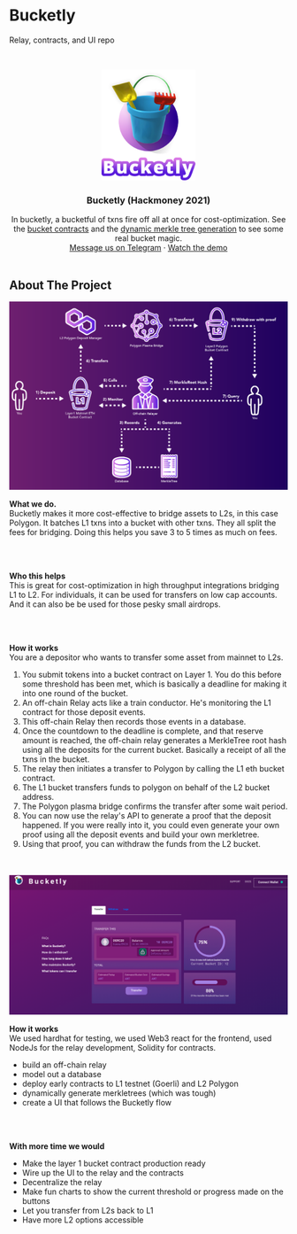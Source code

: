 # Bucketly
Relay, contracts, and UI repo

<!-- PROJECT LOGO -->
<br />
<p align="center">
  <a href="https://youtu.be/GBd2VTRmNOk">
    <img src="https://raw.githubusercontent.com/BUIDLHub/bucketly_hackmoney_2021/master/packages/frontend/src/assets/bucketly-github-logo.png" alt="Logo" width="170.55" height="200">
  </a>

  <h3 align="center">Bucketly (Hackmoney 2021)</h3>

  <p align="center">
    In bucketly, a bucketful of txns fire off all at once for cost-optimization. See the <a href="https://github.com/BUIDLHub/bucketly_hackmoney_2021/tree/master/packages/relay/build/src/contracts/contracts">bucket contracts</a> and the <a href="https://github.com/BUIDLHub/bucketly_hackmoney_2021/tree/master/packages/relay/build/src/merkle">dynamic merkle tree generation</a> to see some real bucket magic.
    <br />
    <a href="https://t.me/joinchat/Xd9ripcxvWo1YzZh">Message us on Telegram</a>
    ·
    <a href="https://youtu.be/GBd2VTRmNOk">Watch the demo</a>
    <br />
    <br />
  </p>
</p>

<!-- ABOUT THE PROJECT -->
## About The Project

<div align="center">
<img src="https://raw.githubusercontent.com/BUIDLHub/bucketly_hackmoney_2021/master/packages/frontend/src/assets/new-diagram.png" alt="screenshot" width="650">
</div>

**What we do.** <br/>
Bucketly makes it more cost-effective to bridge assets to L2s, in this case Polygon. It batches L1 txns into a bucket with other txns. They all split the fees for bridging. Doing this helps you save 3 to 5 times as much on fees.

<br/>
<br/>

**Who this helps** <br/>
This is great for cost-optimization in high throughput integrations bridging L1 to L2. For individuals, it can be used for transfers on low cap accounts. And it can also be be used for those pesky small airdrops.

<br/>
<br/>

**How it works** <br/>
You are a depositor who wants to transfer some asset from mainnet to L2s.

1) You submit tokens into a bucket contract on Layer 1. You do this before some threshold has been met, which is basically a deadline for making it into one round of the bucket.
2) An off-chain Relay acts like a train conductor. He's monitoring the L1 contract for those deposit events.
3) This off-chain Relay then records those events in a database.
4) Once the countdown to the deadline is complete, and that reserve amount is reached, the off-chain relay generates a MerkleTree root hash using all the deposits for the current bucket. Basically a receipt of all the txns in the bucket.
5) The relay then initiates a transfer to Polygon by calling the L1 eth bucket contract.
6) The L1 bucket transfers funds to polygon on behalf of the L2 bucket address.
7) The Polygon plasma bridge confirms the transfer after some wait period.
8) You can now use the relay's API to generate a proof that the deposit happened. If you were really into it, you could even generate your own proof using all the deposit events and build your own merkletree.
9) Using that proof, you can withdraw the funds from the L2 bucket.

<br/>
<br/>

<div align="center">
<img src="https://raw.githubusercontent.com/BUIDLHub/bucketly_hackmoney_2021/master/packages/frontend/src/assets/demo.png" alt="screenshot" width="650">
</div>

**How it works** <br/>
We used hardhat for testing, we used Web3 react for the frontend, used NodeJs for the relay development, Solidity for contracts.

* build an off-chain relay
* model out a database
* deploy early contracts to L1 testnet (Goerli) and L2 Polygon
* dynamically generate merkletrees (which was tough)
* create a UI that follows the Bucketly flow


<br/>
<br/>



**With more time we would** <br/>

* Make the layer 1 bucket contract production ready
* Wire up the UI to the relay and the contracts
* Decentralize the relay
* Make fun charts to show the current threshold or progress made on the buttons
* Let you transfer from L2s back to L1
* Have more L2 options accessible
 